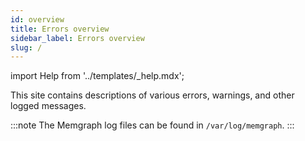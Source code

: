```yaml
---
id: overview
title: Errors overview
sidebar_label: Errors overview
slug: /
---
```


import Help from '../templates/_help.mdx';

<Help/>

This site contains descriptions of various errors, warnings, and other logged
messages.

:::note
The Memgraph log files can be found in `/var/log/memgraph`.
:::
